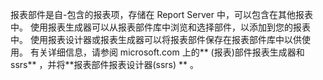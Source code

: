 报表部件是自\-包含的报表项，存储在 Report Server 中，可以包含在其他报表中。 使用报表生成器可以从报表部件库中浏览和选择部件，以添加到您的报表中。 使用报表设计器或报表生成器可以将报表部件保存在报表部件库中以供使用。 有关详细信息，请参阅 microsoft.com 上的** \(报表\)部件报表生成器和 ssrs** ，并将**报表部件报表设计器\(ssrs\) ** 。
